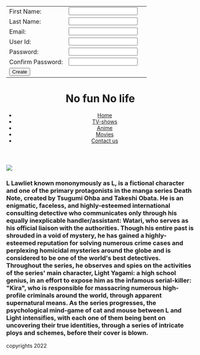 <html>
<head>
  <html>
<head>
  <title>Form Validation</title>
  <script type="text/javascript">
    var divs = new Array();
    divs[0] = "errFirst";
    divs[1] = "errLast";
    divs[2] = "errEmail";
    divs[3] = "errUid";
    divs[4] = "errPassword";
    divs[5] = "errConfirm";
    function validate()
	{
      var inputs = new Array();
      inputs[0] = document.getElementById('first').value;
      inputs[1] = document.getElementById('last').value;
      inputs[2] = document.getElementById('email').value;
      inputs[3] = document.getElementById('uid').value;
      inputs[4] = document.getElementById('password').value;
      inputs[5] = document.getElementById('confirm').value;
      var errors = new Array();
      errors[0] = "<span style='color:red'>Please enter your first name!</span>";
      errors[1] = "<span style='color:red'>Please enter your last name!</span>";
      errors[2] = "<span style='color:red'>Please enter your email!</span>";
      errors[3] = "<span style='color:red'>Please enter your user id!</span>";
      errors[4] = "<span style='color:red'>Please enter your password!</span>";
      errors[5] = "<span style='color:red'>Please confirm your password!</span>";
      for (i in inputs)
      {
        var errMessage = errors[i];
        var div = divs[i];
        if (inputs[i] == "")
        	document.getElementById(div).innerHTML = errMessage;
        else if (i==2)
        {
          var atpos=inputs[i].indexOf("@");
          var dotpos=inputs[i].lastIndexOf(".");
          if (atpos<1 || dotpos<atpos+2 || dotpos+2>=inputs[i].length)
        	document.getElementById('errEmail').innerHTML = "<span style='color: red'>Enter a valid email address!</span>";
          else
        	document.getElementById(div).innerHTML = "OK!";
        }
        else if (i==5)
        {
          var first = document.getElementById('password').value;
          var second = document.getElementById('confirm').value;
          if (second != first)
        	document.getElementById('errConfirm').innerHTML = "<span style='color: red'>Your passwords don't match!</span>";
          else
       		document.getElementById(div).innerHTML = "OK!";
        }
        else
        	document.getElementById(div).innerHTML = "OK!";
       }
     }
        function finalValidate()
        {
          var count = 0;
          for(i=0;i<6;i++)
          {
            var div = divs[i];
            if(document.getElementById(div).innerHTML == "OK!")
            count = count + 1;
          }
          if(count == 6)
          	document.getElementById("errFinal").innerHTML = "All the data you entered is correct!!!";
        }
   </script>
</head>
<body>
	<table id="table1">
      <tr>
        <td>First Name:</td>
        <td><input type="text" id="first" onkeyup="validate();" /></td>
        <td><div id="errFirst"></div></td>
      </tr>
      <tr>
        <td>Last Name:</td>
        <td><input type="text" id="last" onkeyup="validate();"/></td>
        <td><div id="errLast"></div></td>
      </tr>
      <tr>
        <td>Email:</td>
        <td><input type="text" id="email" onkeyup="validate();"/></td>
        <td><div id="errEmail"></div></td>
      </tr>
      <tr>
        <td>User Id:</td>
        <td><input type="text" id="uid" onkeyup="validate();"/></td>
        <td><div id="errUid"></div></td>
      </tr>
      <tr>
        <td>Password:</td>
        <td><input type="password" id="password" onkeyup="validate();"/></td>
        <td><div id="errPassword"></div></td>
      </tr>
      <tr>
        <td>Confirm Password:</td>
        <td><input type="password" id="confirm" onkeyup="validate();"/></td>
        <td><div id="errConfirm"></div></td>
      </tr>
      <tr>
        <td><input type="button" id="create" value="Create" onclick="validate();finalValidate();"/></td>
        <td><div id="errFinal"></div></td>
      </tr>
	</table>
</body>
</head>
<body>
  <header>
      <h1>
          No fun No life
      </h1>
      <nav>
          <ul>
              <li>
                   <a href="https://ibrahim-hikari.github.io/entertainment/">
                       Home
                   </a>
               </li>
              <li>
                  <a href="https://omar7100.github.io/entertainment/
">
                      TV-shows
                  </a>
              </li>
              <li>
                  <a href="https://ahmadboxx.github.io/Entertainmentnew/">
                      Anime
                  </a>
              </li>
              <li>
                  <a href="https://obadeh.github.io/ENTERTAINMENT/">
                      Movies
                  </a>
              </li>
              <li>
                  <a href="https://www.facebook.com/ibrahim.ajarmeh.3">
                      Contact us
                  </a>
              </li>
          </ul>
      </nav>
  </header>
  <main>
  <article>
      <section>
      </section>
      <section>
      </section>
  </article>  <main>
       <img src="https://imgix.ranker.com/user_node_img/50084/1001673145/original/l-was-lying-to-the-orphans-about-his-motivations-photo-u1?w=650&q=50&fm=pjpg&fit=crop&crop=faces"/>

   <h3>
       L Lawliet known mononymously as L, is a fictional character and one of the primary protagonists in the manga series Death Note, created by Tsugumi Ohba and Takeshi Obata. He is an enigmatic, faceless, and highly-esteemed international consulting detective who communicates only through his equally inexplicable handler/assistant: Watari, who serves as his official liaison with the authorities. Though his entire past is shrouded in a void of mystery, he has gained a highly-esteemed reputation for solving numerous crime cases and perplexing homicidal mysteries around the globe and is considered to be one of the world's best detectives.
Throughout the series, he observes and spies on the activities of the series' main character, Light Yagami: a high school genius, in an effort to expose him as the infamous serial-killer: "Kira", who is responsible for massacring numerous high-profile criminals around the world, through apparent supernatural means. As the series progresses, the psychological mind-game of cat and mouse between L and Light intensifies, with each one of them being bent on uncovering their true identities, through a series of intricate ploys and schemes, before their cover is blown.
   </h3>
  <article>
      <section>
      </section>
      <section>
      </section>
  </article>
  </main>
  <footer>
      copyrights 2022
  </footer>
</body>
</html>
